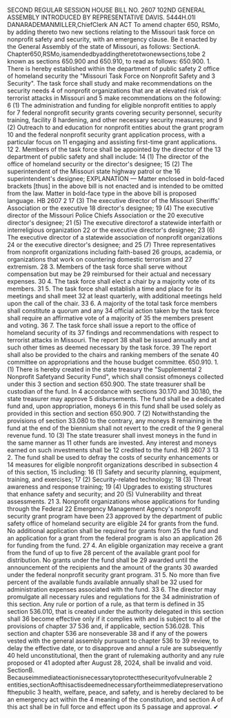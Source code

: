 SECOND REGULAR SESSION
HOUSE BILL NO. 2607
102ND GENERAL ASSEMBLY
INTRODUCED BY REPRESENTATIVE DAVIS.
5444H.01I DANARADEMANMILLER,ChiefClerk
AN ACT
To amend chapter 650, RSMo, by adding thereto two new sections relating to the Missouri
task force on nonprofit safety and security, with an emergency clause.
Be it enacted by the General Assembly of the state of Missouri, as follows:
SectionA. Chapter650,RSMo,isamendedbyaddingtheretotwonewsections,tobe
2 known as sections 650.900 and 650.910, to read as follows:
650.900. 1. There is hereby established within the department of public safety
2 office of homeland security the "Missouri Task Force on Nonprofit Safety and
3 Security". The task force shall study and make recommendations on the security needs
4 of nonprofit organizations that are at elevated risk of terrorist attacks in Missouri and
5 make recommendations on the following:
6 (1) The administration and funding for eligible nonprofit entities to apply for
7 federal nonprofit security grants covering security personnel, security training, facility
8 hardening, and other necessary security measures; and
9 (2) Outreach to and education for nonprofit entities about the grant program
10 and the federal nonprofit security grant application process, with a particular focus on
11 engaging and assisting first-time grant applications.
12 2. Members of the task force shall be appointed by the director of the
13 department of public safety and shall include:
14 (1) The director of the office of homeland security or the director's designee;
15 (2) The superintendent of the Missouri state highway patrol or the
16 superintendent's designee;
EXPLANATION — Matter enclosed in bold-faced brackets [thus] in the above bill is not enacted and is
intended to be omitted from the law. Matter in bold-face type in the above bill is proposed language.
HB 2607 2
17 (3) The executive director of the Missouri Sheriffs' Association or the executive
18 director's designee;
19 (4) The executive director of the Missouri Police Chiefs Association or the
20 executive director's designee;
21 (5) The executive directorof a statewide interfaith or interreligious organization
22 or the executive director's designee;
23 (6) The executive director of a statewide association of nonprofit organizations
24 or the executive director's designee; and
25 (7) Three representatives from nonprofit organizations including faith-based
26 groups, academia, or organizations that work on countering domestic terrorism and
27 extremism.
28 3. Members of the task force shall serve without compensation but may be
29 reimbursed for their actual and necessary expenses.
30 4. The task force shall elect a chair by a majority vote of its members.
31 5. The task force shall establish a time and place for its meetings and shall meet
32 at least quarterly, with additional meetings held upon the call of the chair.
33 6. A majority of the total task force members shall constitute a quorum and any
34 official action taken by the task force shall require an affirmative vote of a majority of
35 the members present and voting.
36 7. The task force shall issue a report to the office of homeland security of its
37 findings and recommendations with respect to terrorist attacks in Missouri. The report
38 shall be issued annually and at such other times as deemed necessary by the task force.
39 The report shall also be provided to the chairs and ranking members of the senate
40 committee on appropriations and the house budget committee.
650.910. 1. (1) There is hereby created in the state treasury the "Supplemental
2 Nonprofit Safetyand Security Fund", which shall consist ofmoneys collected under this
3 section and section 650.900. The state treasurer shall be custodian of the fund. In
4 accordance with sections 30.170 and 30.180, the state treasurer may approve
5 disbursements. The fund shall be a dedicated fund and, upon appropriation, moneys
6 in this fund shall be used solely as provided in this section and section 650.900.
7 (2) Notwithstanding the provisions of section 33.080 to the contrary, any moneys
8 remaining in the fund at the end of the biennium shall not revert to the credit of the
9 general revenue fund.
10 (3) The state treasurer shall invest moneys in the fund in the same manner as
11 other funds are invested. Any interest and moneys earned on such investments shall be
12 credited to the fund.
HB 2607 3
13 2. The fund shall be used to defray the costs of security enhancements or
14 measures for eligible nonprofit organizations described in subsection 4 of this section,
15 including:
16 (1) Safety and security planning, equipment, training, and exercises;
17 (2) Security-related technology;
18 (3) Threat awareness and response training;
19 (4) Upgrades to existing structures that enhance safety and security; and
20 (5) Vulnerability and threat assessments.
21 3. Nonprofit organizations whose applications for funding through the Federal
22 Emergency Management Agency's nonprofit security grant program have been
23 approved by the department of public safety office of homeland security are eligible
24 for grants from the fund. No additional application shall be required for grants from
25 the fund and an application for a grant from the federal program is also an application
26 for funding from the fund.
27 4. An eligible organization may receive a grant from the fund of up to five
28 percent of the available grant pool for distribution. No grants under the fund shall be
29 awarded until the announcement of the recipients and the amount of the grants
30 awarded under the federal nonprofit security grant program.
31 5. No more than five percent of the available funds available annually shall be
32 used for administration expenses associated with the fund.
33 6. The director may promulgate all necessary rules and regulations for the
34 administration of this section. Any rule or portion of a rule, as that term is defined in
35 section 536.010, that is created under the authority delegated in this section shall
36 become effective only if it complies with and is subject to all of the provisions of chapter
37 536 and, if applicable, section 536.028. This section and chapter 536 are nonseverable
38 and if any of the powers vested with the general assembly pursuant to chapter 536 to
39 review, to delay the effective date, or to disapprove and annul a rule are subsequently
40 held unconstitutional, then the grant of rulemaking authority and any rule proposed or
41 adopted after August 28, 2024, shall be invalid and void.
SectionB. Becauseimmediateactionisnecessarytoprotectthesecurityofvulnerable
2 entities,sectionAofthisactisdeemednecessaryfortheimmediatepreservationofthepublic
3 health, welfare, peace, and safety, and is hereby declared to be an emergency act within the
4 meaning of the constitution, and section A of this act shall be in full force and effect upon its
5 passage and approval.
✔